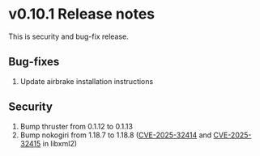 # v0.10.1 Release notes

This is security and bug-fix release.

## Bug-fixes

1. Update airbrake installation instructions

## Security

1. Bump thruster from 0.1.12 to 0.1.13
2. Bump nokogiri from 1.18.7 to 1.18.8 ([CVE-2025-32414](https://github.com/advisories/GHSA-mfrm-w63c-3x58) and [CVE-2025-32415](https://github.com/advisories/GHSA-w8fw-fj9q-vcjj) in libxml2)
